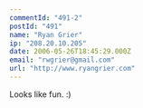 ```yaml
---
commentId: "491-2"
postId: "491"
name: "Ryan Grier"
ip: "208.20.10.205"
date: 2006-05-26T18:45:29.000Z
email: "rwgrier@gmail.com"
url: "http://www.ryangrier.com"
---
```

<p>Looks like fun. :)</p>